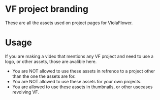 # VF project branding
These are all the assets used on project pages for ViolaFlower.

# Usage
If you are making a video that mentions any VF project and need to use a logo, or other assets, those are avalible here.

- You are NOT allowed to use these assets in refrence to a project other than the one the assets are for.
- You are NOT allowed to use these assets for your own projects.
- You are allowed to use these assets in thumbnails, or other usecases revolving VF.
